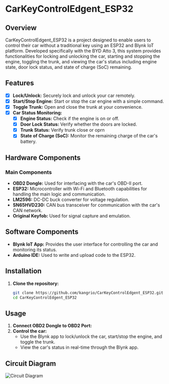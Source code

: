 # CarKeyControlEdgent_ESP32

## Overview
CarKeyControlEdgent_ESP32 is a project designed to enable users to control their car without a traditional key using an ESP32 and Blynk IoT platform. Developed specifically with the BYD Atto 3, this system provides functionalities for locking and unlocking the car, starting and stopping the engine, toggling the trunk, and viewing the car's status including engine state, door lock status, and state of charge (SoC) remaining.

## Features
- [x] **Lock/Unlock:** Securely lock and unlock your car remotely.
- [x] **Start/Stop Engine:** Start or stop the car engine with a simple command.
- [x] **Toggle Trunk:** Open and close the trunk at your convenience.
- [x] **Car Status Monitoring:**
  - [x] **Engine Status:** Check if the engine is on or off.
  - [x] **Door Lock Status:** Verify whether the doors are locked.
  - [x] **Trunk Status:** Verify trunk close or oprn
  - [x] **State of Charge (SoC):** Monitor the remaining charge of the car's battery.

## Hardware Components

### Main Components
- **OBD2 Dongle:** Used for interfacing with the car's OBD-II port.
- **ESP32:** Microcontroller with Wi-Fi and Bluetooth capabilities for handling the main logic and communication.
- **LM2596:** DC-DC buck converter for voltage regulation.
- **SN65HVD230:** CAN bus transceiver for communication with the car's CAN network.
- **Original Keyfob:** Used for signal capture and emulation.

<!-- ### Additional Components -->

## Software Components
- **Blynk IoT App:** Provides the user interface for controlling the car and monitoring its status.
- **Arduino IDE:** Used to write and upload code to the ESP32.


## Installation

1. **Clone the repository:**
   ```bash
   git clone https://github.com/kangrio/CarKeyControlEdgent_ESP32.git
   cd CarKeyControlEdgent_ESP32

## Usage
1. **Connect OBD2 Dongle to OBD2 Port:**
2. **Control the car:**
    - Use the Blynk app to lock/unlock the car, start/stop the engine, and toggle the trunk.
    - View the car's status in real-time through the Blynk app.
    

## Circuit Diagram

![Circuit Diagram](Diagram/Circuit%20Diagram_schem.png)